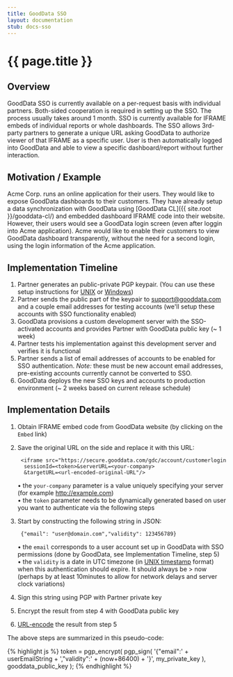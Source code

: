 ```yaml
---
title: GoodData SSO
layout: documentation
stub: docs-sso
---
```


# {{ page.title }}

## Overview

GoodData SSO is currently available on a per-request basis with individual partners. Both-sided cooperation is required in setting up the SSO. The process usually takes around 1 month. SSO is currently available for IFRAME embeds of individual reports or whole dashboards. The SSO allows 3rd-party partners to generate a unique URL asking GoodData to authorize viewer of that IFRAME as a specific user. User is then automatically logged into GoodData and able to view a specific dashboard/report without further interaction.

## Motivation / Example

Acme Corp. runs an online application for their users. They would like to expose GoodData dashboards to their customers. They have already setup a data synchronization with GoodData using [GoodData CL]({{ site.root }}/gooddata-cl/) and embedded dashboard IFRAME code into their website. However, their users would see a GoodData login screen (even after loggin into Acme application). Acme would like to enable their customers to view GoodData dashboard transparently, without the need for a second login, using the login information of the Acme application.

## Implementation Timeline

1. Partner generates an public-private PGP keypair. (You can use these setup instructions for [UNIX](http://www.gnupg.org/gph/en/manual.html#AEN26) or [Windows](http://theillustratednetwork.mvps.org/Ssh/Private-publicKey.html))
2. Partner sends the public part of the keypair to support@gooddata.com and a couple email addresses for testing accounts (we'll setup these accounts with SSO functionality enabled)
3. GoodData provisions a custom development server with the SSO-activated accounts and provides Partner with GoodData public key (~ 1 week)
4. Partner tests his implementation against this development server and verifies it is functional
5. Partner sends a list of email addresses of accounts to be enabled for SSO authentication. *Note:* these must be new account email addresses, pre-existing accounts currently cannot be converted to SSO.
6. GoodData deploys the new SSO keys and accounts to production environment (~ 2 weeks based on current release schedule)

## Implementation Details

1. Obtain IFRAME embed code from GoodData website (by clicking on the `Embed` link)
2. Save the original URL on the side and replace it with this URL:

        <iframe src="https://secure.gooddata.com/gdc/account/customerlogin
         sessionId=<token>&serverURL=<your-company>
         &targetURL=<url-encoded-original-URL"/>

   • the `your-company` parameter is a value uniquely specifying your server (for example http://example.com)  
   • the `token` parameter needs to be dynamically generated based on user you want to authenticate via the following steps

3. Start by constructing the following string in JSON:

        {"email": "user@domain.com","validity": 123456789}

   • the `email` corresponds to a user account set up in GoodData with SSO permissions (done by GoodData, see Implementation Timeline, step 5)  
   • the `validity` is a date in UTC timezone (in [UNIX timestamp](http://en.wikipedia.org/wiki/Unix_time) format) when this authentication should expire. It should always be > now (perhaps by at least 10minutes to allow for network delays and server clock variations)

4. Sign this string using PGP with Partner private key
5. Encrypt the result from step 4 with GoodData public key
6. [URL-encode](http://en.wikipedia.org/wiki/Percent-encoding) the result from step 5

The above steps are summarized in this pseudo-code:

{% highlight js %}
token = pgp_encrypt(
  pgp_sign(
    '{"email":' + userEmailString + ',"validity":' + (now+86400) + '}',
    my_private_key
  ),
  gooddata_public_key
);
{% endhighlight %}

